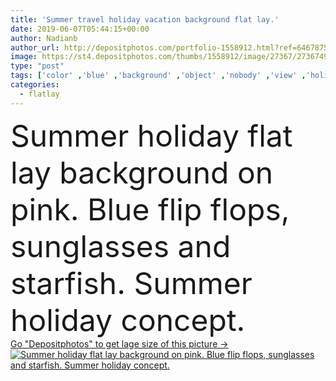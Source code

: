 ```yaml
---
title: 'Summer travel holiday vacation background flat lay.'
date: 2019-06-07T05:44:15+00:00
author: Nadianb
author_url: http://depositphotos.com/portfolio-1558912.html?ref=64678756
image: https://st4.depositphotos.com/thumbs/1558912/image/27367/273674950/api_thumb_450.jpg?forcejpeg=true
type: "post"
tags: ['color' ,'blue' ,'background' ,'object' ,'nobody' ,'view' ,'holiday' ,'season' ,'travel' ,'summer' ,'sun' ,'sunny' ,'sea' ,'time' ,'fashion' ,'star' ,'concept' ,'rest' ,'relax' ,'woman' ,'accessories' ,'pair' ,'trendy' ,'beach' ,'vacation' ,'top' ,'sunglasses' ,'footwear' ,'sandal' ,'shoe' ,'shell' ,'slipper' ,'seashell' ,'above' ,'starfish' ,'coral' ,'weekend' ,'summertime' ,'pineapple' ,'flip' ,'flop' ,'flipflop' ,'summer holiday' ,'flat lay' ,'flatlay' ]
categories: 
  - flatlay
---
```

<div aling="center">
            <font size="60"> Summer holiday flat lay background on pink. Blue flip flops, sunglasses and starfish. Summer holiday concept.</font>   
</div>
<div>
    <a href='https://depositphotos.com/273674950/stock-photo-summer-travel-holiday-vacation-background.html?ref=64678756' target=_blank > Go "Depositphotos" to get lage size of this picture ->
        <img href='https://depositphotos.com/273674950/stock-photo-summer-travel-holiday-vacation-background.html?ref=64678756' src='https://st4.depositphotos.com/1558912/27367/i/950/depositphotos_273674950-stock-photo-summer-travel-holiday-vacation-background.jpg?forcejpeg=true' alt='Summer holiday flat lay background on pink. Blue flip flops, sunglasses and starfish. Summer holiday concept.' >
    </a>
</div>
